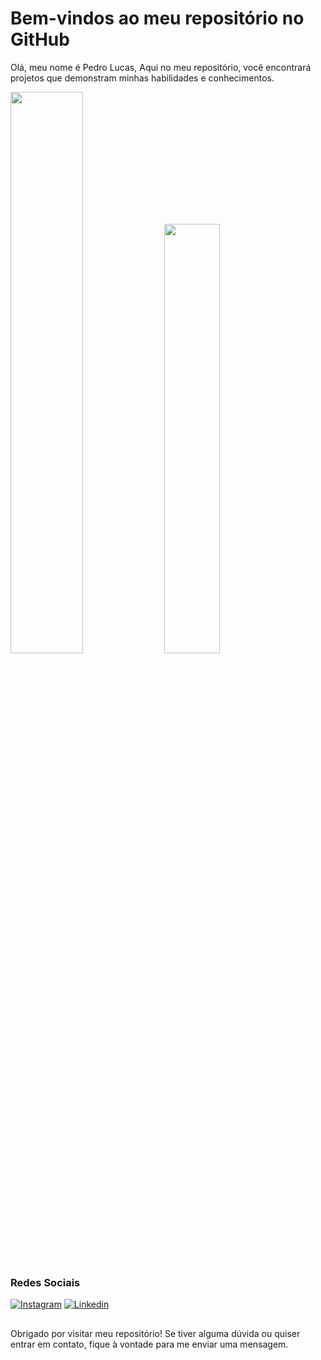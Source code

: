 # Bem-vindos ao meu repositório no GitHub

Olá, meu nome é Pedro Lucas, Aqui no meu repositório, você encontrará projetos que demonstram minhas habilidades e conhecimentos.

<div>
<img width="48%" src="https://github-readme-stats.vercel.app/api?username=pEdrolgdcm&show_icons=true&theme=radical">
<img width="42%" src="https://github-readme-stats.vercel.app/api/top-langs/?username=pEdrolgdcm&layout=compact&theme=radical">

</div>

### Redes Sociais
[![Instagram](https://img.shields.io/badge/Instagram-E4405F?style=for-the-badge&logo=instagram&logoColor=white)](https://www.instagram.com/pedrolgdcm/)
[![Linkedin](https://img.shields.io/badge/LinkedIn-0077B5?style=for-the-badge&logo=linkedin&logoColor=white)](https://www.linkedin.com/in/pedrolgdcm/) 
##
Obrigado por visitar meu repositório! Se tiver alguma dúvida ou quiser entrar em contato, fique à vontade para me enviar uma mensagem.
